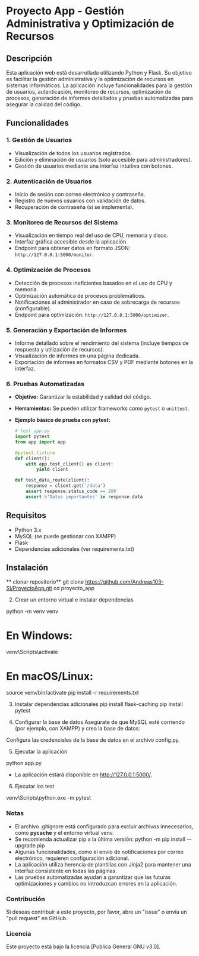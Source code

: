 # Proyecto App - Gestión Administrativa y Optimización de Recursos

## Descripción

Esta aplicación web está desarrollada utilizando Python y Flask. Su objetivo es facilitar la gestión administrativa y la optimización de recursos en sistemas informáticos. La aplicación incluye funcionalidades para la gestión de usuarios, autenticación, monitoreo de recursos, optimización de procesos, generación de informes detallados y pruebas automatizadas para asegurar la calidad del código.

## Funcionalidades

### 1. Gestión de Usuarios
- Visualización de todos los usuarios registrados.
- Edición y eliminación de usuarios (solo accesible para administradores).
- Gestión de usuarios mediante una interfaz intuitiva con botones.

### 2. Autenticación de Usuarios
- Inicio de sesión con correo electrónico y contraseña.
- Registro de nuevos usuarios con validación de datos.
- Recuperación de contraseña (si se implementa).

### 3. Monitoreo de Recursos del Sistema
- Visualización en tiempo real del uso de CPU, memoria y disco.
- Interfaz gráfica accesible desde la aplicación.
- Endpoint para obtener datos en formato JSON: `http://127.0.0.1:5000/monitor`.

### 4. Optimización de Procesos
- Detección de procesos ineficientes basados en el uso de CPU y memoria.
- Optimización automática de procesos problemáticos.
- Notificaciones al administrador en caso de sobrecarga de recursos (configurable).
- Endpoint para optimización: `http://127.0.0.1:5000/optimizer`.

### 5. Generación y Exportación de Informes
- Informe detallado sobre el rendimiento del sistema (incluye tiempos de respuesta y utilización de recursos).
- Visualización de informes en una página dedicada.
- Exportación de informes en formatos CSV y PDF mediante botones en la interfaz.

### 6. Pruebas Automatizadas
- **Objetivo:** Garantizar la estabilidad y calidad del código.
- **Herramientas:** Se pueden utilizar frameworks como `pytest` o `unittest`.
- **Ejemplo básico de prueba con pytest:**

  ```python
  # test_app.py
  import pytest
  from app import app

  @pytest.fixture
  def client():
      with app.test_client() as client:
          yield client

  def test_data_route(client):
      response = client.get('/data')
      assert response.status_code == 200
      assert b'Datos importantes' in response.data

## Requisitos
- Python 3.x
- MySQL (se puede gestionar con XAMPP)
- Flask
- Dependencias adicionales (ver requirements.txt)

## Instalación
** clonar repositorio**
git clone https://github.com/Andreas103-SI/ProyectoApp.git
cd proyecto_app

2. Crear un entorno virtual e instalar dependencias

python -m venv venv
# En Windows:
venv\Scripts\activate
# En macOS/Linux:
source venv/bin/activate
pip install -r requirements.txt

3. Instalar dependencias adicionales
pip install flask-caching
pip install pytest

4. Configurar la base de datos
Asegúrate de que MySQL esté corriendo (por ejemplo, con XAMPP) y crea la base de datos:

Configura las credenciales de la base de datos en el archivo config.py.

5. Ejecutar la aplicación

python app.py

- La aplicación estará disponible en http://127.0.0.1:5000/.

6. Ejecutar los test 

venv\Scripts\python.exe -m pytest


### Notas
- El archivo .gitignore está configurado para excluir archivos innecesarios, como __pycache__ y el entorno virtual venv.
- Se recomienda actualizar pip a la última versión:
  python -m pip install --upgrade pip
- Algunas funcionalidades, como el envío de notificaciones por correo electrónico, requieren       configuración adicional.
- La aplicación utiliza herencia de plantillas con Jinja2 para mantener una interfaz consistente en todas las páginas.
- Las pruebas automatizadas ayudan a garantizar que las futuras optimizaciones y cambios no introduzcan errores en la aplicación.

### Contribución 
Si deseas contribuir a este proyecto, por favor, abre un "issue" o envía un "pull request" en GitHub.

### Licencia

Este proyecto está bajo la licencia [Publica General GNU v3.0].